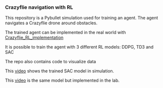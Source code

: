 ### Crazyflie navigation with RL
This repository is a Pybullet simulation used for training an agent. The agent navigates a Crazyflie drone around obstacles.

The trained agent can be implemented in the real world with [Crazyflie_RL_implementation](https://github.com/Warrevh/Crazyflie_RL_implementation)

It is possible to train the agent with 3 different RL models: DDPG, TD3 and SAC

The repo also contains code to visualize data

This [video](https://youtu.be/sQ9Wo6_et3o) shows the trained SAC model in simulation.

This [video](https://youtu.be/H_XjN5KiZ3w) is the same model but implemented in the lab.


